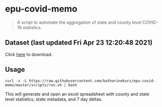 # epu-covid-memo

> A script to automate the aggregation of state and county level COVID-19 statistics.

<!-- tmpl start -->

## Dataset (last updated Fri Apr 23 12:20:48 2021)

Click [here](https://covid-artifacts.s3.amazonaws.com/records/2021-4-23-122046-covid_artifact.xls) to download.

<!-- tmpl end -->

## Usage

```
curl -s -L https://raw.githubusercontent.com/katharinekurz/epu-covid-memo/master/scripts/run.sh | bash
```

This will generate and open an excel spreadsheet with county and state level statistics, state metadata, and 7 day deltas.